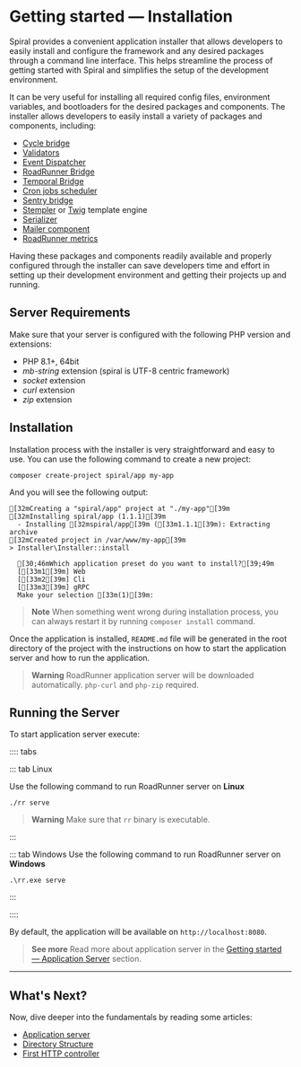 # Getting started — Installation

Spiral provides a convenient application installer that allows developers to easily install and configure
the framework and any desired packages through a command line interface. This helps streamline the process of getting
started with Spiral and simplifies the setup of the development environment.

It can be very useful for installing all required config files, environment variables, and bootloaders for the desired
packages and components. The installer allows developers to easily install a variety of packages and components,
including:

- [Cycle bridge](../basics/orm.md)
- [Validators](../validation/factory.md)
- [Event Dispatcher](../advanced/events.md)
- [RoadRunner Bridge](../start/server.md)
- [Temporal Bridge](../temporal/configuration.md)
- [Cron jobs scheduler](../advanced/scheduler.md)
- [Sentry bridge](../basics/errors.md)
- [Stempler](../views/stempler.md) or [Twig](../views/twig.md) template engine
- [Serializer](../advanced/serializer.md)
- [Mailer component](../advanced/sendit.md)
- [RoadRunner metrics](../advanced/prometheus-metrics.md)

Having these packages and components readily available and properly configured through the installer can save developers
time and effort in setting up their development environment and getting their projects up and running.

## Server Requirements

Make sure that your server is configured with the following PHP version and extensions:

* PHP 8.1+, 64bit
* *mb-string* extension (spiral is UTF-8 centric framework)
* *socket* extension
* *curl* extension
* *zip* extension

## Installation

Installation process with the installer is very straightforward and easy to use. You can use the following command to
create a new project:

```terminal
composer create-project spiral/app my-app
```

And you will see the following output:

```output
[32mCreating a "spiral/app" project at "./my-app"[39m
[32mInstalling spiral/app (1.1.1)[39m
  - Installing [32mspiral/app[39m ([33m1.1.1[39m): Extracting archive
[32mCreated project in /var/www/my-app[39m
> Installer\Installer::install

  [30;46mWhich application preset do you want to install?[39;49m
  [[33m1[39m] Web
  [[33m2[39m] Cli
  [[33m3[39m] gRPC
  Make your selection [33m(1)[39m:
```

> **Note**
> When something went wrong during installation process, you can always restart it by running `composer install`
> command.

Once the application is installed, `README.md` file will be generated in the root directory of the project with the
instructions on how to start the application server and how to run the application.

> **Warning**
> RoadRunner application server will be downloaded automatically. `php-curl` and `php-zip` required.

## Running the Server

To start application server execute:

:::: tabs

::: tab Linux

Use the following command to run RoadRunner server on **Linux**

```terminal
./rr serve
```

> **Warning**
> Make sure that `rr` binary is executable.

:::

::: tab Windows
Use the following command to run RoadRunner server on **Windows**

```terminal
.\rr.exe serve
```

:::

::::

By default, the application will be available on `http://localhost:8080`.

> **See more**
> Read more about application server in the [Getting started — Application Server](../start/server.md) section.

<hr>

## What's Next?

Now, dive deeper into the fundamentals by reading some articles:

* [Application server](../start/server.md)
* [Directory Structure](../start/structure.md)
* [First HTTP controller](../start/http-basics.md)
